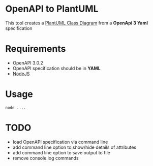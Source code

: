 # OpenAPI to PlantUML

This tool creates a [PlantUML Class Diagram](http://plantuml.com/class-diagram) from a **OpenApi 3 Yaml** specification

# Requirements
- OpenAPI 3.0.2
- OpenAPI specification should be in **YAML**
- [NodeJS](http://nodejs.org)

# Usage

```
node ....
```

# TODO
- load OpenAPI specification via command line
- add command line option to show/hide details of attributes
- add command line option to save output to file
- remove console.log commands
